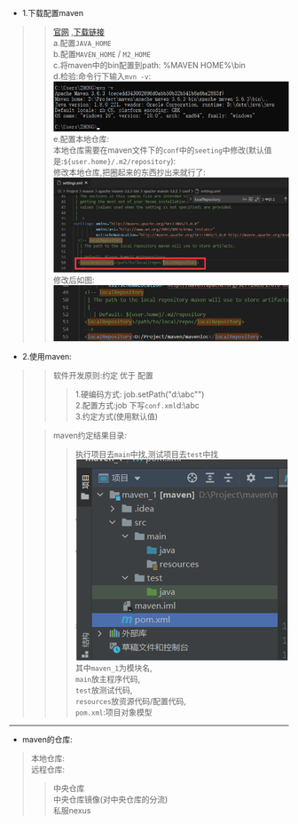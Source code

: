 * 1.下载配置maven
>> [官网](http://maven.apache.org/download.cgi) ,[下载链接](https://mirror.bit.edu.cn/apache/maven/maven-3/3.6.3/binaries/apache-maven-3.6.3-bin.tar.gz) <br/>
> > a.配置`JAVA_HOME`<br/>
> b.配置`MAVEN_HOME` / `M2_HOME`<br/>
> c.将maven中的bin配置到path: %MAVEN HOME%\bin<br/>
> d.检验:命令行下输入`mvn -v`:<br/>
> ![](images/1.png)<br/>
> e.配置本地仓库:<br/>
> > 本地仓库需要在maven文件下的`conf`中的`seeting`中修改(默认值是:`${user.home}/.m2/repository`):<br/>
> 修改本地仓库,把圈起来的东西抄出来就行了:<br/>
> > ![](images/2.png)<br/>
> 修改后如图:<br/>
> ![](images/3.png)<br/>
>

* 2.使用maven:<br/>
>> 软件开发原则:约定 优于 配置<br/>
> >> 1.硬编码方式: job.setPath("d:\abc"")<br/>
>  2.配置方式:job 下写`conf.xml`<path>d:\abc</path><br/>
>  3.约定方式(使用默认值)<br/>
> 
>> maven约定结果目录:<br/>
>>> 执行项目去`main`中找,测试项目去`test`中找<br/>
> ![](images/4.png)<br/>
> 其中`maven_1`为模块名,<br/>
> `main`放主程序代码,<br/>
> `test`放测试代码,<br/>
> `resources`放资源代码/配置代码,<br/>
> `pom.xml`:项目对象模型<br/>

---

* maven的仓库:<br/>
> 本地仓库:<br/>
> 远程仓库:<br/>
> > 中央仓库<br/>
> 中央仓库镜像(对中央仓库的分流)<br/>
> 私服nexus<br/>
